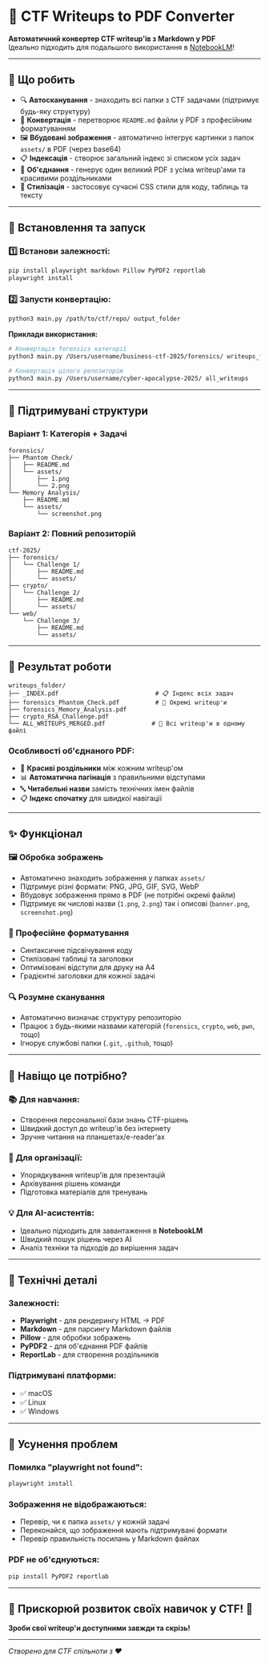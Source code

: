 # 🧠 CTF Writeups to PDF Converter

**Автоматичний конвертер CTF writeup'ів з Markdown у PDF**  
Ідеально підходить для подальшого використання в [NotebookLM](https://notebooklm.google)!

---

## 🔧 Що робить

- 🔍 **Автосканування** - знаходить всі папки з CTF задачами (підтримує будь-яку структуру)
- 📝 **Конвертація** - перетворює `README.md` файли у PDF з професійним форматуванням
- 🖼️ **Вбудовані зображення** - автоматично інтегрує картинки з папок `assets/` в PDF (через base64)
- 📋 **Індексація** - створює загальний індекс зі списком усіх задач
- 🔗 **Об'єднання** - генерує один великий PDF з усіма writeup'ами та красивими роздільниками
- 🎨 **Стилізація** - застосовує сучасні CSS стили для коду, таблиць та тексту

---

## 🚀 Встановлення та запуск

### 1️⃣ Встанови залежності:
```bash
pip install playwright markdown Pillow PyPDF2 reportlab
playwright install
```

### 2️⃣ Запусти конвертацію:
```bash
python3 main.py /path/to/ctf/repo/ output_folder
```

**Приклади використання:**
```bash
# Конвертація forensics категорії
python3 main.py /Users/username/business-ctf-2025/forensics/ writeups_forensics

# Конвертація цілого репозиторію
python3 main.py /Users/username/cyber-apocalypse-2025/ all_writeups
```

---

## 📁 Підтримувані структури

### Варіант 1: Категорія + Задачі
```
forensics/
├── Phantom Check/
│   ├── README.md
│   └── assets/
│       ├── 1.png
│       └── 2.png
└── Memory Analysis/
    ├── README.md
    └── assets/
        └── screenshot.png
```

### Варіант 2: Повний репозиторій
```
ctf-2025/
├── forensics/
│   └── Challenge 1/
│       ├── README.md
│       └── assets/
├── crypto/
│   └── Challenge 2/
│       ├── README.md
│       └── assets/
└── web/
    └── Challenge 3/
        ├── README.md
        └── assets/
```

---

## 📄 Результат роботи

```
writeups_folder/
├── _INDEX.pdf                           # 📋 Індекс всіх задач
├── forensics_Phantom_Check.pdf          # 📄 Окремі writeup'и
├── forensics_Memory_Analysis.pdf
├── crypto_RSA_Challenge.pdf
└── ALL_WRITEUPS_MERGED.pdf             # 🔗 Всі writeup'и в одному файлі
```

### Особливості об'єднаного PDF:
- 🎨 **Красиві роздільники** між кожним writeup'ом
- 📊 **Автоматична пагінація** з правильними відступами
- 🔤 **Читабельні назви** замість технічних імен файлів
- 📋 **Індекс спочатку** для швидкої навігації

---

## ✨ Функціонал

### 🖼️ Обробка зображень
- Автоматично знаходить зображення у папках `assets/`
- Підтримує різні формати: PNG, JPG, GIF, SVG, WebP
- Вбудовує зображення прямо в PDF (не потрібні окремі файли)
- Підтримує як числові назви (`1.png`, `2.png`) так і описові (`banner.png`, `screenshot.png`)

### 🎨 Професійне форматування
- Синтаксичне підсвічування коду
- Стилізовані таблиці та заголовки
- Оптимізовані відступи для друку на A4
- Градієнтні заголовки для кожної задачі

### 🔍 Розумне сканування
- Автоматично визначає структуру репозиторію
- Працює з будь-якими назвами категорій (`forensics`, `crypto`, `web`, `pwn`, тощо)
- Ігнорує службові папки (`.git`, `.github`, тощо)

---

## 🎯 Навіщо це потрібно?

### 📚 Для навчання:
- Створення персональної бази знань CTF-рішень
- Швидкий доступ до writeup'ів без інтернету
- Зручне читання на планшетах/e-reader'ах

### 🧾 Для організації:
- Упорядкування writeup'ів для презентацій
- Архівування рішень команди
- Підготовка матеріалів для тренувань

### 💡 Для AI-асистентів:
- Ідеально підходить для завантаження в **NotebookLM**
- Швидкий пошук рішень через AI
- Аналіз техніки та підходів до вирішення задач

---

## 🔧 Технічні деталі

### Залежності:
- **Playwright** - для рендерингу HTML → PDF
- **Markdown** - для парсингу Markdown файлів
- **Pillow** - для обробки зображень
- **PyPDF2** - для об'єднання PDF файлів
- **ReportLab** - для створення роздільників

### Підтримувані платформи:
- ✅ macOS
- ✅ Linux
- ✅ Windows

---

## 🐛 Усунення проблем

### Помилка "playwright not found":
```bash
playwright install
```

### Зображення не відображаються:
- Перевір, чи є папка `assets/` у кожній задачі
- Переконайся, що зображення мають підтримувані формати
- Перевір правильність посилань у Markdown файлах

### PDF не об'єднуються:
```bash
pip install PyPDF2 reportlab
```

---

## 🚀 Прискорюй розвиток своїх навичок у CTF! 🔐

**Зроби свої writeup'и доступними завжди та скрізь!**

---

*Створено для CTF спільноти з ❤️*
